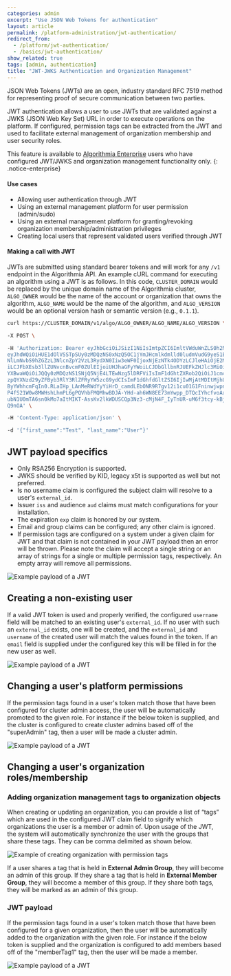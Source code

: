 ```yaml
---
categories: admin
excerpt: "Use JSON Web Tokens for authentication"
layout: article
permalink: /platform-administration/jwt-authentication/
redirect_from:
  - /platform/jwt-authentication/
  - /basics/jwt-authentication/
show_related: true
tags: [admin, authentication]
title: "JWT-JWKS Authentication and Organization Management"
---
```


JSON Web Tokens (JWTs) are an open, industry standard RFC 7519 method for representing proof of secure communication between two parties.

JWT authentication allows a user to use JWTs that are validated against a JWKS (JSON Web Key Set) URL in order to execute operations on the platform. If configured, permission tags can be extracted from the JWT and used to facilitate external management of organization membership and user security roles.

This feature is available to [Algorithmia Enterprise](/enterprise) users who have configured JWT/JWKS and organization management functionality only.
{: .notice-enterprise}

#### Use cases
-  Allowing user authentication through JWT
-  Using an external management platform for user permission (admin/sudo)
-  Using an external management platform for granting/revoking organization membership/administration privileges
-  Creating local users that represent validated users verified through JWT

#### Making a call with JWT

JWTs are submitted using standard bearer tokens and will work for any `/v1` endpoint in the Algorithmia API. An example cURL command for executing an algorithm using a JWT is as follows. In this code, `CLUSTER_DOMAIN` would be replaced by the unique domain name of the Algorithmia cluster, `ALGO_OWNER` would be the name of the account or organization that owns the algorithm, `ALGO_NAME` would be the name of the algorithm, and `ALGO_VERSION` would be an optional version hash or semantic version (e.g., `0.1.1`).

```sh
curl https://CLUSTER_DOMAIN/v1/algo/ALGO_OWNER/ALGO_NAME/ALGO_VERSION \

-X POST \

-H 'Authorization: Bearer eyJhbGciOiJSizI1NiIsImtpZCI6ImltVWduWnZLS0h2MWUyNHkyZldCOXpTNjhIMkdMMzhSbjgzc1ZwQnh5WjAifQ.
eyJhdWQiOiHUE1dOlVSSTpSUy0zMDQzNS0xNzQ5OC1jYmJHcmlkdmlld0ludmVudG9yeS1ERVYiLCJpc3MiOiJodHRwOi8vaWRhZC5qcG1vcmdhbmNoYX
NlLmNvbS9hZGZzL3NlcnZpY2VzL3RydXN0Iiw3eWF0IjoxNjEzNTk4ODYzLCJleHAiOjE2MTM2MDI0NjMsIkpQTUNJZGVudGlmaWVyIjoiUHJhaGFyYWo
iLCJFbXEsb3llZUNvcnBvcmF0ZUlEIjoiUHJhaGFyYWoiLCJDbGllbnRJUEFkZHJlc3MiOiIxNzIuMjguNS4xMzUiLCJhcHB0eXBlIjoiUHVasGljIiwi
YXBwaWQiOiJQQy0zMDQzNS1SNjQ5NjE4LTEwNzg5lDRFViIsImF1dGhtZXRob2QiOiJ1cm46b2FzaXM6bmFtZXM6dGM6U0FNTDoyLjA6YWM6Y2xhc3Nlc
zpQYXNzd29yZFByb3RlY3RlZFRyYW5zcG9ydCIsImF1dGhfdGltZSI6IjIwMjAtMDItMjhUMTQ6MDM6NTAuNTUzWiIsInZlciI6IjEuMCIsInN1YiI6Il
ByYWhhcmFqIn0.RLaIHp_LAnMeRWdYyYiHrD_camdLEbONR9R7gv12i1cu01G1FninwjwpnLCmyFpW2PYUIWpvB0qOKUAOSDilt0fHTFSEKxPyJrukGTz
P4fS21W0w8MWHshLhmPL6gPQVhbFMQMhwBDJA-YHd-ah6WN8EE73mYwpp_DTQcIYhcfvoAxZLrY_bEK2XTDFfyqAZjwZzoRBXkGFXIw-PkYvOZ0F6J3oR
ubN1U0mTA6sn0kMo7aItMIKT-AssKv2lkWDUSCQp3Nz3-cMjN4F_IyTnUR-uM6f3tcy-kBjuGB6TAY_decnZmJ-JfVUK3TXKjSmFD80Zpc37tHT-vhdTq
Q9nOA' \

-H 'Content-Type: application/json' \

-d '{"first_name":"Test", "last_name":"User"}'

```
## JWT payload specifics

-  Only RSA256 Encryption is supported.
-  JWKS should be verified by KID, legacy x5t is supported as well but not preferred.
-  Is no username claim is configured the subject claim will resolve to a user's `external_id`.
-  Issuer `iss` and audience `aud` claims must match configurations for your installation.
-  The expiration `exp` claim is honored by our system.
-  Email and group claims can be configured; any other claim is ignored.
-  If permission tags are configured on a system under a given claim for JWT and that claim is not contained in your JWT payload then an error will be thrown. Please note the claim will accept a single string or an array of strings for a single or multiple permission tags, respectively. An empty array will remove all permissions.

![Example payload of a JWT](/developers/images/post_images/jwt-sync/jwt_payload.png)

## Creating a non-existing user

If a valid JWT token is used and properly verified, the configured `username` field will be matched to an existing user's `external_id`. If no user with such an `external_id` exists, one will be created, and the `external_id` and `username` of the created user will match the values found in the token. If an `email` field is supplied under the configured key this will be filled in for the new user as well.

![Example payload of a JWT](/developers/images/post_images/jwt-sync/jwt_payload.png)

## Changing a user's platform permissions

If the permission tags found in a user's token match those that have been configured for cluster admin access, the user will be automatically promoted to the given role. For instance if the below token is supplied, and the cluster is configured to create cluster admins based off of the "superAdmin" tag, then a user will be made a cluster admin.

![Example payload of a JWT](/developers/images/post_images/jwt-sync/jwt_payload.png)

## Changing a user's organization roles/membership

### Adding organization management tags to organization objects

When creating or updating an organization, you can provide a list of “tags” which are used in the configured JWT claim field to signify which organizations the user is a member or admin of. Upon usage of the JWT, the system will automatically synchronize the user with the groups that share these tags. They can be comma delimited as shown below.

![Example of creating organization with permission tags](/developers/images/post_images/jwt-sync/create_org_perm_tags.png)

If a user shares a tag that is held in **External Admin Group**, they will become an admin of this group. If they share a tag that is held in **External Member Group**, they will become a member of this group. If they share both tags, they will be marked as an admin of this group.

### JWT payload

If the permission tags found in a user's token match those that have been configured for a given organization, then the user will be automatically added to the organization with the given role. For instance if the below token is supplied and the organization is configured to add members based off of the "memberTag1" tag, then the user will be made a member.

![Example payload of a JWT](/developers/images/post_images/jwt-sync/jwt_payload.png)
